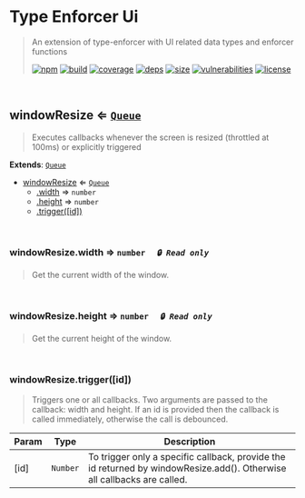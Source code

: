 # Type Enforcer Ui

> An extension of type-enforcer with UI related data types and enforcer functions
>
> [![npm][npm]][npm-url]
[![build][build]][build-url]
[![coverage][coverage]][coverage-url]
[![deps][deps]][deps-url]
[![size][size]][size-url]
[![vulnerabilities][vulnerabilities]][vulnerabilities-url]
[![license][license]][license-url]


<br><a name="windowResize"></a>

## windowResize ⇐ <code>[Queue](https://github.com/DarrenPaulWright/type-enforcer/blob/master/docs/Queue.md)</code>
> Executes callbacks whenever the screen is resized (throttled at 100ms) or explicitly triggered

**Extends**: <code>[Queue](https://github.com/DarrenPaulWright/type-enforcer/blob/master/docs/Queue.md)</code>  

* [windowResize](#windowResize) ⇐ <code>[Queue](https://github.com/DarrenPaulWright/type-enforcer/blob/master/docs/Queue.md)</code>
    * [.width](#windowResize+width) ⇒ <code>number</code>
    * [.height](#windowResize+height) ⇒ <code>number</code>
    * [.trigger([id])](#windowResize+trigger)


<br><a name="windowResize+width"></a>

### windowResize.width ⇒ <code>number</code>&nbsp;&nbsp;&nbsp;&nbsp;&nbsp;_`🔒 Read only`_

> Get the current width of the window.


<br><a name="windowResize+height"></a>

### windowResize.height ⇒ <code>number</code>&nbsp;&nbsp;&nbsp;&nbsp;&nbsp;_`🔒 Read only`_

> Get the current height of the window.


<br><a name="windowResize+trigger"></a>

### windowResize.trigger([id])
> Triggers one or all callbacks. Two arguments are passed to the callback: width and height. If an id is provided then the callback is called immediately, otherwise the call is debounced.


| Param | Type | Description |
| --- | --- | --- |
| [id] | <code>Number</code> | To trigger only a specific callback, provide the id returned by windowResize.add().     Otherwise all callbacks are called. |


[npm]: https://img.shields.io/npm/v/type-enforcer-ui.svg
[npm-url]: https://npmjs.com/package/type-enforcer-ui
[build]: https://travis-ci.org/DarrenPaulWright/type-enforcer-ui.svg?branch&#x3D;master
[build-url]: https://travis-ci.org/DarrenPaulWright/type-enforcer-ui
[coverage]: https://coveralls.io/repos/github/DarrenPaulWright/type-enforcer-ui/badge.svg?branch&#x3D;master
[coverage-url]: https://coveralls.io/github/DarrenPaulWright/type-enforcer-ui?branch&#x3D;master
[deps]: https://david-dm.org/DarrenPaulWright/type-enforcer-ui.svg
[deps-url]: https://david-dm.org/DarrenPaulWright/type-enforcer-ui
[size]: https://packagephobia.now.sh/badge?p&#x3D;type-enforcer-ui
[size-url]: https://packagephobia.now.sh/result?p&#x3D;type-enforcer-ui
[vulnerabilities]: https://snyk.io/test/github/DarrenPaulWright/type-enforcer-ui/badge.svg?targetFile&#x3D;package.json
[vulnerabilities-url]: https://snyk.io/test/github/DarrenPaulWright/type-enforcer-ui?targetFile&#x3D;package.json
[license]: https://img.shields.io/github/license/DarrenPaulWright/type-enforcer-ui.svg
[license-url]: https://npmjs.com/package/type-enforcer-ui/LICENSE.md
